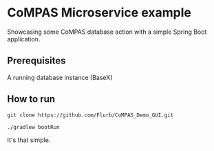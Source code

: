 # CoMPAS Microservice example
Showcasing some CoMPAS database action with a simple Spring Boot application.

## Prerequisites
A running database instance (BaseX)

## How to run
`git clone https://github.com/Flurb/CoMPAS_Demo_GUI.git`

`./gradlew bootRun`

It's that simple.
